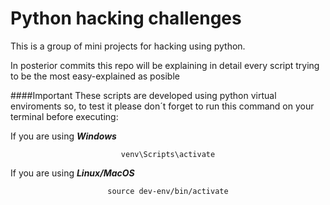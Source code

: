 # Python hacking challenges
 This is a group of mini projects for hacking using python.

 In posterior commits this repo will be explaining in detail every script trying to be the most easy-explained as posible

####Important
These scripts are developed using python virtual enviroments so, to test it please don´t forget to run this command on your terminal before executing:

If you are using ***Windows***
<p style="text-align: center;">
<code>venv\Scripts\activate</code>
</p>

If you are using ***Linux/MacOS***
<p style="text-align: center;">
<code>source dev-env/bin/activate</code>
</p>

